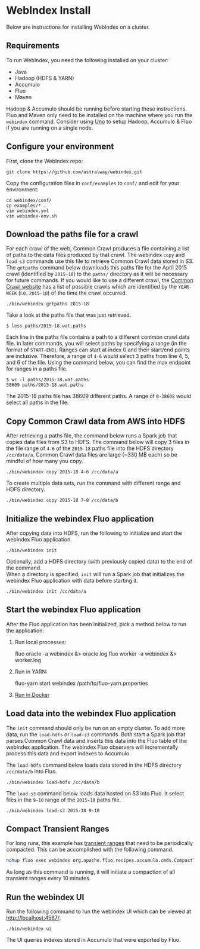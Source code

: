 # WebIndex Install

Below are instructions for installing WebIndex on a cluster.

## Requirements

To run WebIndex, you need the following installed on your cluster:

* Java
* Hadoop (HDFS & YARN)
* Accumulo
* Fluo
* Maven

Hadoop & Accumulo should be running before starting these instructions.  Fluo and Maven only need to
be installed on the machine where you run the `webindex` command. Consider using [Uno] to setup 
Hadoop, Accumulo & Fluo if you are running on a single node.

## Configure your environment

First, clone the WebIndex repo:

    git clone https://github.com/astralway/webindex.git

Copy the configuration files in `conf/examples` to `conf/` and edit for your environment:

    cd webindex/conf/
    cp examples/* .
    vim webindex.yml
    vim webindex-env.sh

## Download the paths file for a crawl

For each crawl of the web, Common Crawl produces a file containing a list of paths to the data 
files produced by that crawl.  The webindex `copy` and `load-s3` commands use this file to 
retrieve Common Crawl data stored in S3. The `getpaths` command below downloads this paths 
file for the April 2015 crawl (identified by `2015-18`) to the `paths/` directory as it will 
be necessary for future commands.  If you would like to use a different crawl, the 
[Common Crawl website][cdata] has a list of possible crawls which are identified by the 
`YEAR-WEEK` (i.e. `2015-18`) of the time the crawl occurred.

    ./bin/webindex getpaths 2015-18

Take a look at the paths file that was just retrieved.

    $ less paths/2015-18.wat.paths 

Each line in the paths file contains a path to a different common crawl data file.  In later 
commands, you will select paths by specifying a range (in the format of `START-END`).  Ranges
can start at index 0 and their start/end points are inclusive.  Therefore, a range of `4-6` 
would select 3 paths from line 4, 5, and 6 of the file. Using the command below, you can 
find the max endpoint for ranges in a paths file.

    $ wc -l paths/2015-18.wat.paths 
    38609 paths/2015-18.wat.paths

The 2015-18 paths file has 38609 different paths.  A range of `0-38608` would select all 
paths in the file.

## Copy Common Crawl data from AWS into HDFS

After retrieving a paths file, the command below runs a Spark job that copies data files from S3 
to HDFS.  The command below will copy 3 files in the file range of `4-6` of the `2015-18` paths 
file into the HDFS directory `/cc/data/a`.  Common Crawl data files are large (~330 MB each) so
be mindful of how many you copy.

    ./bin/webindex copy 2015-18 4-6 /cc/data/a

To create multiple data sets, run the command with different range and HDFS directory.

    ./bin/webindex copy 2015-18 7-8 /cc/data/b

## Initialize the webindex Fluo application

After copying data into HDFS, run the following to initialize and start the webindex
Fluo application.

    ./bin/webindex init

Optionally, add a HDFS directory (with previously copied data) to the end of the command.  
When a directory is specified, `init` will run a Spark job that initializes the webindex
Fluo application with data before starting it.
    
    ./bin/webindex init /cc/data/a

## Start the webindex Fluo application

After the Fluo application has been initialized, pick a method below to run the application:

1. Run local processes:

    fluo oracle -a webindex &> oracle.log
    fluo worker -a webindex &> worker.log

1. Run in YARN:

    fluo-yarn start webindex /path/to/fluo-yarn.properties

1. [Run in Docker](https://fluo.apache.org/docs/fluo/1.2/administration/run-fluo-in-docker)


## Load data into the webindex Fluo application

The `init` command should only be run on an empty cluster.  To add more data, run the 
`load-hdfs` or `load-s3` commands.  Both start a Spark job that parses Common Crawl data 
and inserts this data into the Fluo table of the webindex application.  The webindex Fluo 
observers will incrementally process this data and export indexes to Accumulo.

The `load-hdfs` command below loads data stored in the HDFS directory `/cc/data/b` into 
Fluo.

    ./bin/webindex load-hdfs /cc/data/b

The `load-s3` command below loads data hosted on S3 into Fluo.  It select files in the 
`9-10` range of the `2015-18` paths file.

    ./bin/webindex load-s3 2015-18 9-10

## Compact Transient Ranges

For long runs, this example has [transient ranges][transient] that need to be 
periodically compacted.  This can be accomplished with the following command.

```bash
nohup fluo exec webindex org.apache.fluo.recipes.accumulo.cmds.CompactTransient 600 &> your_log_file.log &
```

As long as this command is running, it will initiate a compaction of all transient 
ranges every 10 minutes.

## Run the webindex UI

Run the following command to run the webindex UI which can be viewed at 
[http://localhost:4567/](http://localhost:4567/).

    ./bin/webindex ui

The UI queries indexes stored in Accumulo that were exported by Fluo.

[Uno]: https://github.com/astralway/uno
[transient]: https://github.com/apache/fluo-recipes/blob/main/docs/transient.md
[cdata]: https://commoncrawl.org/the-data/get-started/
